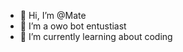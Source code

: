 - 👋 Hi, I’m @Mate
- 👀 I’m a owo bot entustiast
- 🌱 I’m currently learning about coding

<!---
Mateeeeeeeeeeeee/Mateeeeeeeeeeeee is a ✨ special ✨ repository because its `README.md` (this file) appears on your GitHub profile.
You can click the Preview link to take a look at your changes.
--->
